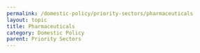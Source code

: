 ```yaml
---
permalink: /domestic-policy/priority-sectors/pharmaceuticals
layout: topic
title: Pharmaceuticals
category: Domestic Policy
parent: Priority Sectors
---
```

